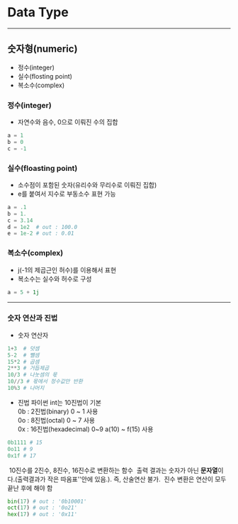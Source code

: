 # Data Type
---
## 숫자형(numeric)
- 정수(integer)
- 실수(flosting point)
- 복소수(complex)

### 정수(integer)

- 자연수와 음수, 0으로 이뤄진 수의 집합

```python
a = 1
b = 0
c = -1
```
### 실수(floasting point)
- 소수점이 포함된 숫자(유리수와 무리수로 이뤄진 집합)
- e를 붙여서 지수로 부동소수 표현 가능
```python
a = .1
b = 1.
c = 3.14
d = 1e2  # out : 100.0
e = 1e-2 # out : 0.01
```
### 복소수(complex)
- j(-1의 제곱근인 허수)를 이용해서 표현
- 복소수는 실수와 허수로 구성
```python
a = 5 + 1j
```
---
### 숫자 연산과 진법
- 숫자 연산자
```python
1+3  # 덧셈
5-2  # 뺄셈
15*2 # 곱셈
2**3 # 거듭제곱
10/3 # 나눗셈의 몫
10//3 # 몫에서 정수값만 반환
10%3 # 나머지
```
- 진법
  파이썬 int는 10진법이 기본  
  0b : 2진법(binary) 0 ~ 1 사용  
  0o : 8진법(octal) 0 ~ 7 사용  
  0x : 16진법(hexadecimal) 0~9 a(10) ~ f(15) 사용  

```python
0b1111 # 15
0o11 # 9
0x1f # 17
```

​    10진수를 2진수, 8진수, 16진수로 변환하는 함수
​    출력 결과는 숫자가 아닌 **문자열**이다.(출력결과가 작은 따옴표''안에 있음.). 즉, 산술연산 불가.
​    진수 변환은 연산이 모두 끝난 후에 해야 함

  ```python
  bin(17) # out : '0b10001'
  oct(17) # out : '0o21'
  hex(17) # out : '0x11'
  ```

 

